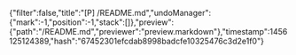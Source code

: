 {"filter":false,"title":"[P] /README.md","undoManager":{"mark":-1,"position":-1,"stack":[]},"preview":{"path":"/README.md","previewer":"preview.markdown"},"timestamp":1456125124389,"hash":"67452301efcdab8998badcfe10325476c3d2e1f0"}